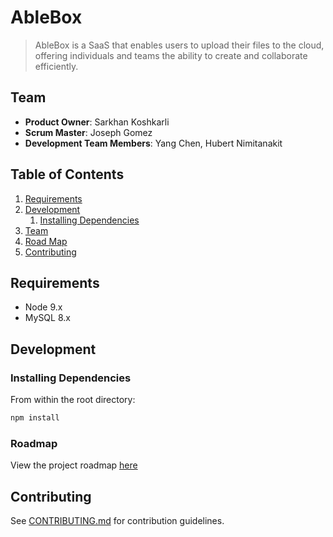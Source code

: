 # AbleBox

> AbleBox is a SaaS that enables users to upload their files to the cloud, offering individuals and teams the ability to create and collaborate efficiently.

## Team

  - __Product Owner__: Sarkhan Koshkarli
  - __Scrum Master__: Joseph Gomez
  - __Development Team Members__: Yang Chen, Hubert Nimitanakit

## Table of Contents

<!-- 1. [Usage](#Usage) -->
1. [Requirements](#requirements)
1. [Development](#development)
    1. [Installing Dependencies](#installing-dependencies)
1. [Team](#team)
1. [Road Map](#roadmap)
1. [Contributing](#contributing)

<!-- To Do -->
<!-- ## Usage

> Some usage instructions -->

## Requirements

- Node 9.x
- MySQL 8.x

## Development

### Installing Dependencies

From within the root directory:

```sh
npm install
```

### Roadmap

View the project roadmap [here](https://trello.com/b/LqvHxc9R/able-buffalos)


## Contributing

See [CONTRIBUTING.md](CONTRIBUTING.md) for contribution guidelines.
